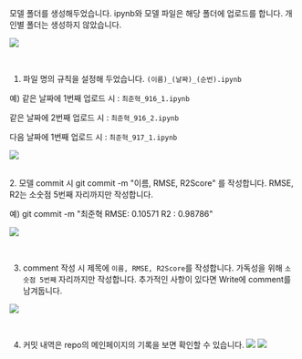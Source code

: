 모델 폴더를 생성해두었습니다. ipynb와 모델 파일은 해당 폴더에 업로드를 합니다. 개인별 폴더는 생성하지 않았습니다.

![](https://i.imgur.com/h0PcRvK.png)

<br>

1. 파일 명의 규칙을 설정해 두었습니다. `(이름)_(날짜)_(순번).ipynb`

  예) 같은 날짜에 1번째 업로드 시 : `최준혁_916_1.ipynb`
  
  같은 날짜에 2번째 업로드 시 : `최준혁_916_2.ipynb`
  
  다음 날짜에 1번째 업로드 시 : `최준혁_917_1.ipynb`

![](https://i.imgur.com/CRtGDGb.png)

<br>
2. 모델 commit 시 git commit -m "이름, RMSE, R2Score" 를 작성합니다. RMSE, R2는 소숫점 5번째 자리까지만  작성합니다.  

예) git commit -m "최준혁 RMSE: 0.10571 R2 : 0.98786"

![](https://i.imgur.com/AVYsPzI.png)

<br>

3. comment 작성 시 제목에 `이름, RMSE, R2Score`를 작성합니다. 가독성을 위해 `소숫점 5번째` 자리까지만 작성합니다. 추가적인 사항이 있다면 Write에 comment를 남겨둡니다.

![](https://i.imgur.com/7YBAvqm.png)

<br>

4. 커밋 내역은 repo의 메인페이지의 기록을 보면 확인할 수 있습니다.
![](https://i.imgur.com/VlChT1X.png)
![](https://i.imgur.com/Jawp4mc.png)
